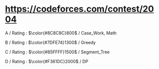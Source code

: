 # https://codeforces.com/contest/2004

A / Rating : $\color{#8C8C8C}800$ / Case_Work, Math

B / Rating : $\color{#7DFE74}1300$ / Greedy

C / Rating : $\color{#85FFFF}1500$ / Segment_Tree

D / Rating : $\color{#F361DC}2000$ / DP
